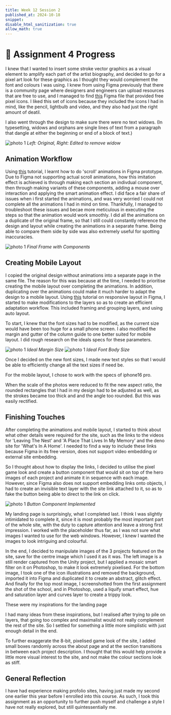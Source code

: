 ```yaml
---
title: Week 12 Session 2
published_at: 2024-10-18
snippet: 
disable_html_sanitization: true
allow_math: true
---
```


# :page_with_curl: Assignment 4 Progress

I knew that I wanted to insert some stroke vector graphics as a visual element to amplify each part of the artist biography, and decided to go for a pixel art look for these graphics as I thought they would complement the font and colours I was using. I knew from using Figma previously that there is a community page where designers and engineers can upload resources that are free to use, and I managed to find [this](https://www.figma.com/community/file/1196864707579677521) Figma file that provided free pixel icons. I liked this set of icons because they included the icons I had in mind, like the pencil, lightbulb and video, and they also had just the right amount of deatil.

I also went through the design to make sure there were no text widows. (In typesetting, widows and orphans are single lines of text from a paragraph that dangle at either the beginning or end of a block of text.) 

![photo 1](photos/91.png)
*Left: Original, Right: Edited to remove widow* 


## Animation Workflow

Using [this](https://youtu.be/pIF_zIDaZ94?si=bO1yMGRKNl2lWRLr) tutorial, I learnt how to do 'scroll' animations in Figma prototype. Due to Figma not supporting actual scroll animations, how this imitation effect is achieved is through making each section an indivdual component, then through making variants of these components, adding a mouse over interaction and applying the smart animation effect. I did face a fair share of issues when i first started the animations, and was very worried I could not complete all the animations I had in mind on time. Thankfully, I managed to troubleshoot these issues and becae more meticulous in executing the steps so that the animation would work smoothly. I did all the animations on a duplicate of the original frame, so that I still could constantly reference the design and layout while creating the animations in a separate frame. Being able to compare them side by side was also extremely useful for spotting inaccuracies.

![photo 1](photos/87.png)
*Final Frame with Components*

## Creating Mobile Layout

I copied the original design without animations into a separate page in the same file. The reason for this was because at the time, I needed to prioritise creating the mobile layout over completing the animations. In addition, duplicating over the animations could make it much harder to adapt the design to a mobile layout. Using [this](https://youtu.be/gwiX0oASlEw?si=-4t915w5MgOHOIW0) tutorial on responsive layout in Figma, I started to make modifications to the layers so as to create an efficient adaptation workflow. This included framing and grouping layers, and using auto layout.

To start, I knew that the font sizes had to be modified, as the current size would have been too huge for a small phone screen. I also modified the margin and gutter of the column guide to one better suited for mobile layout. I did rough research on the ideals specs for these parameters.

![photo 1](photos/88.png)
*Ideal Margin Size*
![photo 1](photos/89.png)
*Ideal Font Body Size*

Once I decided on the new font sizes, I made new text styles so that I would be able to efficiently change all the text sizes if need be.

For the mobile layout, I chose to work with the specs of iphone16 pro.

When the scale of the photos were reduced to fit the new aspect ratio, the rounded rectangles that I had in my design had to be adjusted as well, as the strokes became too thick and and the angle too rounded. But this was easily rectified.

## Finishing Touches

After completing the animations and mobile layout, I started to think about what other details were required for the site, such as the links to the videos for 'Leaving The Nest' and 'A Place That Lives In My Memory' and the deno site for 'What's In A Home'. I needed to find a way to include these links because Figma in its free version, does not support video embedding or external site embedding.

So I thought about how to display the links, I decided to utilise the pixel game look and create a button component that would sit on top of the hero images of each project and animate it in sequence with each image. However, since Figma also does not support embedding links onto objects, I had to create an invisible text layer with the site link attached to it, so as to fake the button being able to direct to the link on click.

![photo 1](photos/92.png)
*Button Component Implemented*

My landing page is surprisingly, what I completed last. I think I was slightly intimidated to complete it, since it is most probably the most important part of the whole site, with the duty to capture attention and leave a strong first impression. I worked with the placeholder thus far, as I was not sure what images I wanted to use for the web windows. However, I knew I wanted the images to look intriguing and colourful.

In the end, I decided to manipulate images of the 3 projects featured on the site, save for the centre image which I used it as it was. The left image is a still render captured from the Unity project, but I applied a mosaic smart filter on it on Photoshop, to make it look extremely pixelised. For the bottom image, I took one of the icon illustrations and removed the background, imported it into Figma and duplicated it to create an abstract, glitch effect. And finally for the top most image, I screenshotted from the first assignment the shot of the school, and in Photoshop, used a liquify smart effect, hue and saturation layer and curves layer to create a trippy look.

These were my inspirations for the landing page


I had many ideas from these inspirations, but I realised after trying to pile on layers, that going too complex and maximalist would not really complement the rest of the site. So I settled for something a little more simplistic with just enough detail in the end.

To further exaggerate the 8-bit, pixelised game look of the site, I added small boxes randomly across the about page and at the section transitions in between each project description. I thought that this would help provide a little more visual interest to the site, and not make the colour sections look as stiff.


## General Reflection

I have had experience making profolio sites, having just made my second one earlier this year before I enrolled into this course. As such, I took this assignment as an opportunity to further push myself and challenge a style I have not really explored, but still quintessentially me.





